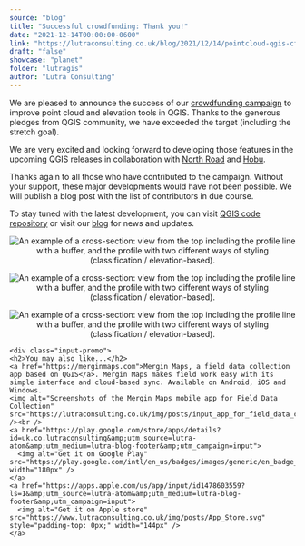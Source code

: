 ```yaml
---
source: "blog"
title: "Successful crowdfunding: Thank you!"
date: "2021-12-14T00:00:00-0600"
link: "https://lutraconsulting.co.uk/blog/2021/12/14/pointcloud-qgis-cf-success/"
draft: "false"
showcase: "planet"
folder: "lutragis"
author: "Lutra Consulting"
---
```


<p>We are pleased to announce the success of our <a href="https://www.lutraconsulting.co.uk/crowdfunding/elevation-pointcloud-enhancements-qgis/">crowdfunding campaign</a> to improve point cloud and elevation tools in QGIS. Thanks to the generous pledges from QGIS community, we have exceeded the target (including the stretch goal).</p>

<p>We are very excited and looking forward to developing those features in the upcoming QGIS releases in collaboration with <a href="https://north-road.com/">North Road</a> and <a href="https://hobu.co/">Hobu</a>.</p>

<p>Thanks again to all those who have contributed to the campaign. Without your support, these major developments would have not been possible. We will publish a blog post with the list of contributors in due course.</p>

<p>To stay tuned with the latest development, you can visit <a href="https://github.com/qgis/QGIS/pulls">QGIS code repository</a> or visit our <a href="https://www.lutraconsulting.co.uk/blog">blog</a> for news and updates.</p>

<center>
  <p><img alt="An example of a cross-section: view from the top including the profile line with a buffer, and the profile with two different ways of styling (classification / elevation-based)." src="https://lutraconsulting.co.uk/img/posts/pointcloud-profile-image.png" title="Point cloud - without hillshade" /></p>
  <p><img alt="An example of a cross-section: view from the top including the profile line with a buffer, and the profile with two different ways of styling (classification / elevation-based)." src="https://lutraconsulting.co.uk/img/posts/pointcloud-profile1.png" title="Point cloud - without hillshade" /></p>
  <p><img alt="An example of a cross-section: view from the top including the profile line with a buffer, and the profile with two different ways of styling (classification / elevation-based)." src="https://lutraconsulting.co.uk/img/posts/pointcloud-profile2.png" title="Point cloud - without hillshade" /></p>
</center>

    <div class="input-promo">
    <h2>You may also like...</h2>
    <a href="https://merginmaps.com">Mergin Maps, a field data collection app based on QGIS</a>. Mergin Maps makes field work easy with its simple interface and cloud-based sync. Available on Android, iOS and Windows.
    <img alt="Screenshots of the Mergin Maps mobile app for Field Data Collection" src="https://lutraconsulting.co.uk/img/posts/input_app_for_field_data_collection.jpg" /><br />
    <a href="https://play.google.com/store/apps/details?id=uk.co.lutraconsulting&amp;utm_source=lutra-atom&amp;utm_medium=lutra-blog-footer&amp;utm_campaign=input">
      <img alt="Get it on Google Play" src="https://play.google.com/intl/en_us/badges/images/generic/en_badge_web_generic.png" width="180px" />
    </a>
    <a href="https://apps.apple.com/us/app/input/id1478603559?ls=1&amp;utm_source=lutra-atom&amp;utm_medium=lutra-blog-footer&amp;utm_campaign=input">
      <img alt="Get it on Apple store" src="https://www.lutraconsulting.co.uk/img/posts/App_Store.svg" style="padding-top: 0px;" width="144px" />
    </a>
  </div>
